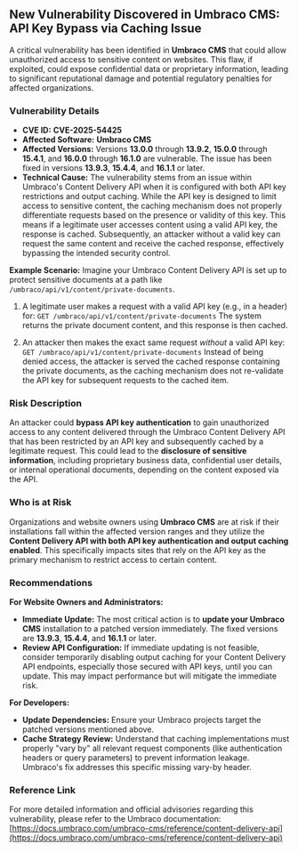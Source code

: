 ## New Vulnerability Discovered in Umbraco CMS: API Key Bypass via Caching Issue

A critical vulnerability has been identified in **Umbraco CMS** that could allow unauthorized access to sensitive content on websites. This flaw, if exploited, could expose confidential data or proprietary information, leading to significant reputational damage and potential regulatory penalties for affected organizations.

### Vulnerability Details

*   **CVE ID:** **CVE-2025-54425**
*   **Affected Software:** **Umbraco CMS**
*   **Affected Versions:** Versions **13.0.0** through **13.9.2**, **15.0.0** through **15.4.1**, and **16.0.0** through **16.1.0** are vulnerable. The issue has been fixed in versions **13.9.3**, **15.4.4**, and **16.1.1** or later.
*   **Technical Cause:** The vulnerability stems from an issue within Umbraco's Content Delivery API when it is configured with both API key restrictions and output caching. While the API key is designed to limit access to sensitive content, the caching mechanism does not properly differentiate requests based on the presence or validity of this key. This means if a legitimate user accesses content using a valid API key, the response is cached. Subsequently, an attacker without a valid key can request the same content and receive the cached response, effectively bypassing the intended security control.

**Example Scenario:**
Imagine your Umbraco Content Delivery API is set up to protect sensitive documents at a path like `/umbraco/api/v1/content/private-documents`.

1.  A legitimate user makes a request with a valid API key (e.g., in a header) for:
    `GET /umbraco/api/v1/content/private-documents`
    The system returns the private document content, and this response is then cached.

2.  An attacker then makes the exact same request *without* a valid API key:
    `GET /umbraco/api/v1/content/private-documents`
    Instead of being denied access, the attacker is served the cached response containing the private documents, as the caching mechanism does not re-validate the API key for subsequent requests to the cached item.

### Risk Description

An attacker could **bypass API key authentication** to gain unauthorized access to any content delivered through the Umbraco Content Delivery API that has been restricted by an API key and subsequently cached by a legitimate request. This could lead to the **disclosure of sensitive information**, including proprietary business data, confidential user details, or internal operational documents, depending on the content exposed via the API.

### Who is at Risk

Organizations and website owners using **Umbraco CMS** are at risk if their installations fall within the affected version ranges and they utilize the **Content Delivery API with both API key authentication and output caching enabled**. This specifically impacts sites that rely on the API key as the primary mechanism to restrict access to certain content.

### Recommendations

**For Website Owners and Administrators:**

*   **Immediate Update:** The most critical action is to **update your Umbraco CMS** installation to a patched version immediately. The fixed versions are **13.9.3**, **15.4.4**, and **16.1.1** or later.
*   **Review API Configuration:** If immediate updating is not feasible, consider temporarily disabling output caching for your Content Delivery API endpoints, especially those secured with API keys, until you can update. This may impact performance but will mitigate the immediate risk.

**For Developers:**

*   **Update Dependencies:** Ensure your Umbraco projects target the patched versions mentioned above.
*   **Cache Strategy Review:** Understand that caching implementations must properly "vary by" all relevant request components (like authentication headers or query parameters) to prevent information leakage. Umbraco's fix addresses this specific missing vary-by header.

### Reference Link

For more detailed information and official advisories regarding this vulnerability, please refer to the Umbraco documentation: [https://docs.umbraco.com/umbraco-cms/reference/content-delivery-api](https://docs.umbraco.com/umbraco-cms/reference/content-delivery-api)